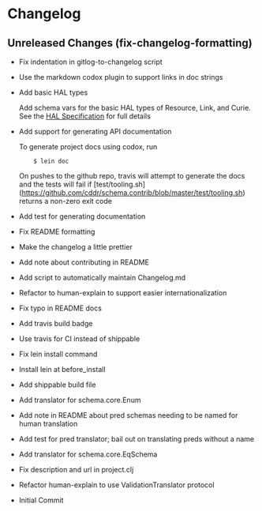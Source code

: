 # Changelog

## Unreleased Changes (fix-changelog-formatting)
 * Fix indentation in gitlog-to-changelog script
 * Use the markdown codox plugin to support links in doc strings
 * Add basic HAL types
      
   Add schema vars for the basic HAL types of Resource, Link, and
   Curie. See the [HAL Specification][hal] for full details
   
   [hal]: http://tools.ietf.org/html/draft-kelly-json-hal-06
 * Add support for generating API documentation
      
   To generate project docs using codox, run
   
   ```
       $ lein doc
   ```
   
   On pushes to the github repo, travis will attempt to generate the docs
   and the tests will fail if [test/tooling.sh]
   (https://github.com/cddr/schema.contrib/blob/master/test/tooling.sh)
   returns a non-zero exit code
 * Add test for generating documentation
 * Fix README formatting
 * Make the changelog a little prettier
 * Add note about contributing in README
 * Add script to automatically maintain Changelog.md
 * Refactor to human-explain to support easier internationalization
 * Fix typo in README docs
 * Add travis build badge
 * Use travis for CI instead of shippable
 * Fix lein install command
 * Install lein at before_install
 * Add shippable build file
 * Add translator for schema.core.Enum
 * Add note in README about pred schemas needing to be named for human translation
 * Add test for pred translator; bail out on translating preds without a name
 * Add translator for schema.core.EqSchema
 * Fix description and url in project.clj
 * Refactor human-explain to use ValidationTranslator protocol
 * Initial Commit
